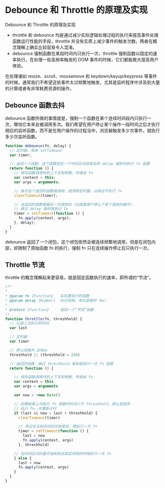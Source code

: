 Debounce 和 Throttle 的原理及实现
===

Debounce 和 Throttle 的原理及实现

* throttle 和 debounce 均是通过减少实际逻辑处理过程的执行来提高事件处理函数运行性能的手段，throttle 并没有实质上减少事件的触发次数。两者在概念理解上确实比较容易令人混淆。
* debounce 强制函数在某段时间内只执行一次，throttle 强制函数以固定的速率执行。在处理一些高频率触发的 DOM 事件的时候，它们都能极大提高用户体验。

在处理诸如 resize、scroll、mousemove 和 keydown/keyup/keypress 等事件的时候，通常我们不希望这些事件太过频繁地触发，尤其是监听程序中涉及到大量的计算或者有非常耗费资源的操作。

## Debounce 函数去抖
debounce 函数所做的事情就是，强制一个函数在某个连续时间段内只执行一次，哪怕它本来会被调用多次。我们希望在用户停止某个操作一段时间之后才执行相应的监听函数，而不是在用户操作的过程当中，浏览器触发多少次事件，就执行多少次监听函数。

```js
function debounce(fn, delay) {
  // 定时器，用来 setTimeout
  var timer;

  // 返回一个函数，这个函数会在一个时间区间结束后的 delay 毫秒时执行 fn 函数
  return function () {
    // 保存函数调用时的上下文和参数，传递给 fn
    var context = this;
    var args = arguments;

    // 每次这个返回的函数被调用，就清除定时器，以保证不执行 fn
    clearTimeout(timer);

    // 当返回的函数被最后一次调用后（也就是用户停止了某个连续的操作），
    // 再过 delay 毫秒就执行 fn
    timer = setTimeout(function () {
      fn.apply(context, args);
    }, delay);
  }
}
```

debounce 返回了一个闭包，这个闭包依然会被连续频繁地调用，但是在闭包内部，却限制了原始函数 fn 的执行，强制 fn 只在连续操作停止后只执行一次。


## Throttle 节流
throttle 的概念理解起来更容易，就是固定函数执行的速率，即所谓的“节流”。

```js
/**
*
* @param fn {Function}   实际要执行的函数
* @param delay {Number}  执行间隔，单位是毫秒（ms）
*
* @return {Function}     返回一个“节流”函数
*/
function throttle(fn, threshhold) {
  // 记录上次执行的时间
  var last

  // 定时器
  var timer

  // 默认间隔为 250ms
  threshhold || (threshhold = 250)

  // 返回的函数，每过 threshhold 毫秒就执行一次 fn 函数
  return function () {

    // 保存函数调用时的上下文和参数，传递给 fn
    var context = this
    var args = arguments

    var now = +new Date()

    // 如果距离上次执行 fn 函数的时间小于 threshhold，那么就放弃
    // 执行 fn，并重新计时
    if (last && now < last + threshhold) {
      clearTimeout(timer)

      // 保证在当前时间区间结束后，再执行一次 fn
      timer = setTimeout(function () {
        last = now
        fn.apply(context, args)
      }, threshhold)

    // 在时间区间的最开始和到达指定间隔的时候执行一次 fn
    } else {
      last = now
      fn.apply(context, args)
    }
  }
}
```
